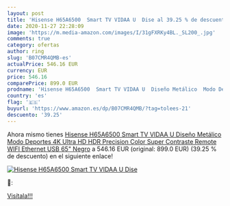 ```yaml
---
layout: post
title: 'Hisense H65A6500  Smart TV VIDAA U  Dise al 39.25 % de descuento'
date: 2020-11-27 22:28:09
image: 'https://m.media-amazon.com/images/I/31gFXRKy4BL._SL200_.jpg'
comments: true
category: ofertas
author: ring
slug: 'B07CMR4QMB-es'
actualPrice: 546.16 EUR
currency: EUR
price: 546.16
comparePrice: 899.0 EUR
prodname: 'Hisense H65A6500  Smart TV VIDAA U  Diseño Metálico  Modo Deportes  4K Ultra HD  HDR  Precision Color  Super Contraste  Remote  WIFI Ethernet USB  65"  Negro'
country: 'es'
flag: '🇪🇸'
buyurl: 'https://www.amazon.es/dp/B07CMR4QMB/?tag=tolees-21'
descuento: '39.25'
---
```


Ahora mismo tienes [Hisense H65A6500  Smart TV VIDAA U  Diseño Metálico  Modo Deportes  4K Ultra HD  HDR  Precision Color  Super Contraste  Remote  WIFI Ethernet USB  65"  Negro](https://www.amazon.es/dp/B07CMR4QMB/?tag=tolees-21) a 546.16 EUR (original: 899.0 EUR) (39.25 %  de descuento) en el siguiente enlace!

[![Hisense H65A6500  Smart TV VIDAA U  Dise](https://m.media-amazon.com/images/I/31gFXRKy4BL._SL200_.jpg)](https://www.amazon.es/dp/B07CMR4QMB/?tag=tolees-21)

🔎:


[Visítala!!!](https://www.amazon.es/dp/B07CMR4QMB/?tag=tolees-21)
